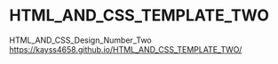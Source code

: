 # HTML_AND_CSS_TEMPLATE_TWO
HTML_AND_CSS_Design_Number_Two
https://kayss4658.github.io/HTML_AND_CSS_TEMPLATE_TWO/
